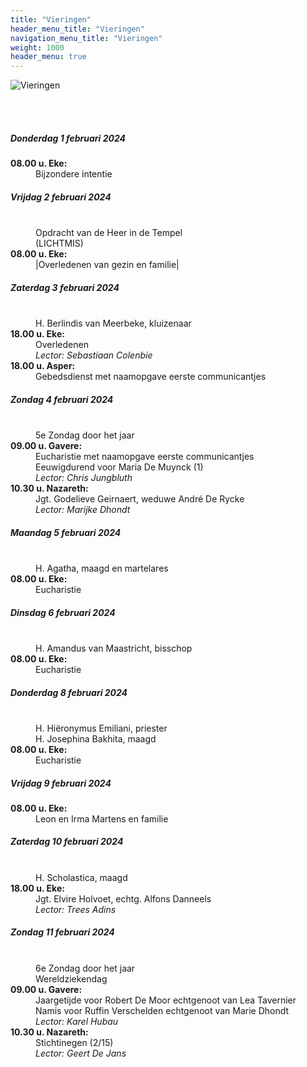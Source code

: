 ```yaml
---
title: "Vieringen"
header_menu_title: "Vieringen"
navigation_menu_title: "Vieringen"
weight: 1000
header_menu: true
---
```


![Vieringen](images/liturgische-vieringen.jpg)

<br>
<br>

##### Donderdag 1 februari 2024  
<dl><dt><b>08.00 u. Eke:</b></dt><dd>Bijzondere intentie</dd>
</dl>

##### Vrijdag 2 februari 2024  
<dl><dt>&nbsp;</dt><dd>Opdracht van de Heer in de Tempel<br>(LICHTMIS)<br></dd><dt><b>08.00 u. Eke:</b></dt><dd>|Overledenen van gezin en familie|</dd>
</dl>

##### Zaterdag 3 februari 2024  
<dl><dt>&nbsp;</dt><dd>H. Berlindis van Meerbeke, kluizenaar<br></dd><dt><b>18.00 u. Eke:</b></dt><dd>Overledenen<br><i>Lector: Sebastiaan Colenbie</i></dd>
<dt><b>18.00 u. Asper:</b></dt><dd>Gebedsdienst met naamopgave eerste communicantjes</dd>
</dl>

##### Zondag 4 februari 2024  
<dl><dt>&nbsp;</dt><dd>5e Zondag door het jaar<br></dd><dt><b>09.00 u. Gavere:</b></dt><dd>Eucharistie met naamopgave eerste communicantjes<br>Eeuwigdurend voor Maria De Muynck (1)<br><i>Lector: Chris Jungbluth</i></dd>
<dt><b>10.30 u. Nazareth:</b></dt><dd>Jgt. Godelieve Geirnaert, weduwe André De Rycke<br><i>Lector: Marijke Dhondt</i></dd>
</dl>

##### Maandag 5 februari 2024  
<dl><dt>&nbsp;</dt><dd>H. Agatha, maagd en martelares<br></dd><dt><b>08.00 u. Eke:</b></dt><dd>Eucharistie</dd>
</dl>

##### Dinsdag 6 februari 2024  
<dl><dt>&nbsp;</dt><dd>H. Amandus van Maastricht, bisschop<br></dd><dt><b>08.00 u. Eke:</b></dt><dd>Eucharistie</dd>
</dl>

##### Donderdag 8 februari 2024  
<dl><dt>&nbsp;</dt><dd>H. Hiëronymus Emiliani, priester<br>H. Josephina Bakhita, maagd<br></dd><dt><b>08.00 u. Eke:</b></dt><dd>Eucharistie</dd>
</dl>

##### Vrijdag 9 februari 2024  
<dl><dt><b>08.00 u. Eke:</b></dt><dd>Leon en Irma Martens en familie</dd>
</dl>

##### Zaterdag 10 februari 2024  
<dl><dt>&nbsp;</dt><dd>H. Scholastica, maagd<br></dd><dt><b>18.00 u. Eke:</b></dt><dd>Jgt. Elvire Holvoet, echtg. Alfons Danneels<br><i>Lector: Trees Adins</i></dd>
</dl>

##### Zondag 11 februari 2024  
<dl><dt>&nbsp;</dt><dd>6e Zondag door het jaar<br>Wereldziekendag<br></dd><dt><b>09.00 u. Gavere:</b></dt><dd>Jaargetijde voor Robert De Moor echtgenoot van Lea Tavernier<br>Namis voor Ruffin Verschelden echtgenoot van Marie Dhondt<br><i>Lector: Karel Hubau</i></dd>
<dt><b>10.30 u. Nazareth:</b></dt><dd>Stichtinegen (2/15)<br><i>Lector: Geert De Jans</i></dd>
</dl>
<br>
<br>
<br>


